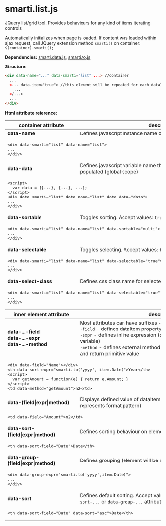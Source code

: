 # smarti.list.js

JQuery list/grid tool. Provides behaviours for any kind of items iterating controls

Automatically initializes when page is loaded. If content was loaded within ajax request, call JQuery extension method `smarti()` on container: `$(container).smarti();`

<b>Dependencies:</b> [smarti.data.js](https://github.com/onitecsoft/smarti.data.js), [smarti.to.js](https://github.com/onitecsoft/smarti.to.js)

<b>Structure:</b>
```html
<div data-name="..." data-smarti="list" ...> //container
  ...
  <... data-item="true"> //this element will be repeated for each dataItem
    ...
  </...>
  ...
</div>
```
<b>Html attribute reference:</b>

<table>
  <thead>
    <tr>
      <th>container attribute</th>
      <th>description</th>
    </tr>
  </thead>
  <tr>
    <td><b>data-name</b></td>
    <td>Defines javascript instance name of type <code>smarti.list</code></td>
  </tr>
  <tr>
    <td colspan="2">
<pre lang="html">
&lt;div data-smarti="list" data-name="list"&gt;
...
&lt;/div&gt;
</pre>
    </td>
  </tr>
  <tr>
    <td><b>data-data</b></td>
    <td>Defines javascript variable name that contains array of data being populated (global scope)</td>
  </tr>
  <tr>
    <td colspan="2">
<pre lang="html">
&lt;script&gt;
  var data = [{...}, {...}, ...];
&lt;/script&gt;
&lt;div data-smarti="list" data-name="list" data-data="data"&gt;
...
&lt;/div&gt;
</pre>
    </td>
  </tr>
  <tr>
    <td><b>data-sortable</b></td>
    <td>Toggles sorting. Accept values: <code>true|false|multi</code>. Default: <code>true</code></td>
  </tr>
  <tr>
    <td colspan="2">
<pre lang="html">
&lt;div data-smarti="list" data-name="list" data-sortable="multi"&gt;
...
&lt;/div&gt;
</pre>
    </td>
  </tr>
  <tr>
    <td><b>data-selectable</b></td>
    <td>Toggles selecting. Accept values: <code>true|false|multi</code>. Default: <code>false</code></td>
  </tr>
  <tr>
    <td colspan="2">
<pre lang="html">
&lt;div data-smarti="list" data-name="list" data-selectable="true"&gt;
...
&lt;/div&gt;
</pre>
    </td>
  </tr>
  <tr>
    <td><b>data-select-class</b></td>
    <td>Defines css class name for selected item. Default: <code>selected</code></td>
  </tr>
  <tr>
    <td colspan="2">
<pre lang="html">
&lt;div data-smarti="list" data-name="list" data-selectable="true" data-select-class="selected-item"&gt;
...
&lt;/div&gt;
</pre>
    </td>
  </tr>
  <thead>
    <tr>
      <th>inner element attribute</th>
      <th>description</th>
    </tr>
  </thead>
  <tr>
    <td><b>data-...-field</b><br/><b>data-...-expr</b><br/><b>data-...-method</b></td>
    <td>Most attributes can have suffixes <code>-field</code>, <code>-expr</code> or <code>-method</code><br/><code>-field</code> - defines dataItem property name to be used<br/><code>-expr</code> - defines inline expression (dataItem is accessible by <code>item</code> variable)<br/><code>-method</code> - defines external method name with dataItem as argument and return primitive value</td>
  </tr>
  <tr>
    <td colspan="2">
<pre lang="html">
&lt;div data-field="Name"&gt;&lt;/div&gt;
&lt;th data-sort-expr="smarti.to('yyyy', item.Date)"&gt;Year&lt;/th&gt;
&lt;script&gt;
  var getAmount = function(e) { return e.Amount; }
&lt;/script&gt;
&lt;td data-method="getAmount"&gt;n2&lt;/td&gt;
</pre>
    </td>
  </tr>
  <tr>
    <td><b>data-(field|expr|method)</b></td>
    <td>Displays defined value of dataItem inside element (innerHtml represents format pattern)</td>
  </tr>
  <tr>
    <td colspan="2">
<pre lang="html">
&lt;td data-field="Amount"&gt;n2&lt;/td&gt;
</pre>
    </td>
  </tr>
  <tr>
    <td><b>data-sort-(field|expr|method)</b></td>
    <td>Defines sorting behaviour on element mouseclick</td>
  </tr>
  <tr>
    <td colspan="2">
<pre lang="html">
&lt;th data-sort-field="Date"&gt;Date&lt;/th&gt;
</pre>
    </td>
  </tr>
  <tr>
    <td><b>data-group-(field|expr|method)</b></td>
    <td>Defines grouping (element will be repeated for each group)</td>
  </tr>
  <tr>
    <td colspan="2">
<pre lang="html">
&lt;div data-group-expr="smarti.to('yyyy',item.Date)"&gt;
...
&lt;/div&gt;
</pre>
    </td>
  </tr>
  <tr>
    <td><b>data-sort</b></td>
    <td>Defines default sorting. Accept values: <code>asc|desc</code>. Used with <code>data-sort-...</code> or <code>data-group-...</code> attributes</td>
  </tr>
  <tr>
    <td colspan="2">
<pre lang="html">
&lt;th data-sort-field="Date" data-sort="asc"&gt;Date&lt;/th&gt;
</pre>
    </td>
  </tr>
</table>
